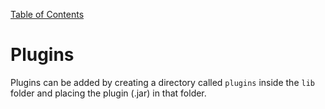 [Table of Contents](toc.md)

# Plugins #
Plugins can be added by creating a directory called `plugins` inside the `lib` folder and placing the plugin (.jar) in that folder.